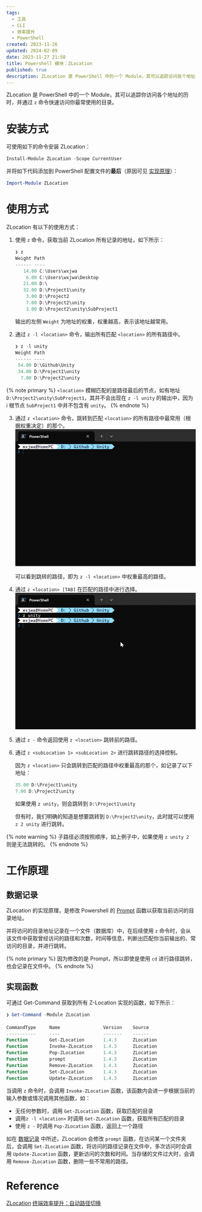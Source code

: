 ```yaml
---
tags:
  - 工具
  - CLI
  - 效率提升
  - PowerShell
created: 2023-11-26
updated: 2024-02-09
date: 2023-11-27 21:50
title: Powershell 模块：ZLocation
published: true
description: ZLocation 是 PowerShell 中的一个 Module，其可以追踪访问各个地址的历时，并通过 `z` 命令快速访问你最常使用的目录，有效的降低了每次通过反复 `cd` 来进入路径的操作数量。
---
```


ZLocation 是 PowerShell 中的一个 Module，其可以追踪你访问各个地址的历时，并通过 `z` 命令快速访问你最常使用的目录。

# 安装方式

可使用如下的命令安装 ZLocation：

```powershell
Install-Module ZLocation -Scope CurrentUser
```

并将如下代码添加到 PowerShell 配置文件的**最后**（原因可见 [实现原理](/zlocation/#数据记录)）：

```powershell
Import-Module ZLocation
```

# 使用方式

ZLocation 有以下的使用方式：

1. 使用 `z` 命令，获取当前 ZLocation 所有记录的地址，如下所示：

    ```powershell
    ❯ z
    Weight Path
    ------ ----
       14.00 C:\Users\wxjwa
        6.00 C:\Users\wxjwa\Desktop
       21.00 D:\
       32.00 D:\Project1\unity
        3.00 D:\Project2
        7.00 D:\Project2\unity
        3.00 D:\Project2\unity\SubProject1
    ```

    输出的左侧 `Weight` 为地址的权重，权重越高，表示该地址越常用。

2. 通过 `z -l <location>` 命令，输出所有匹配 `<location>` 的所有路径中。

    ```powershell
    ❯ z -l unity
    Weight Path
    ------ ----
     54.00 D:\Github\Unity
     34.00 D:\Project1\unity
      7.00 D:\Project2\unity
    ```

{% note primary %}
`<location>` 模糊匹配的是路径最后的节点，如有地址 `D:\Project2\unity\SubProject1`，其并不会出现在 `z -l unity` 的输出中，因为 i 根节点 `SubProject1` 中并不包含有 `unity`。
{% endnote %}

3. 通过 `z <location>` 命令，跳转到匹配 `<location>` 的所有路径中最常用（根据权重决定）的那个。
   ![z location](/zlocation/gif-2023-11-26-21-28-41.gif)

    可以看到跳转的路径，即为 `z -l <location>` 中权重最高的路径。

4. 通过 `z <location> [TAB]` 在匹配的路径中进行选择。
   ![使用 Tab 切换](/zlocation/gif-2023-11-26-21-30-06.gif)

5. 通过 `z -` 命令返回使用 `z <location>` 跳转前的路径。

6. 通过 `z <subLocation 1> <subLocation 2>` 进行跳转路径的选择控制。

    因为 `z <location>` 只会跳转到匹配的路径中权重最高的那个，如记录了以下地址：

    ```powershell
    35.00 D:\Project1\unity
    7.00 D:\Project2\unity
    ```

    如果使用 `z unity`，则会跳转到 `D:\Project1\unity`

    但有时，我们明确的知道是想要跳转到 `D:\Project2\unity`，此时就可以使用 `z 2 unity` 进行跳转。

{% note warning %}
子路径必须按照顺序，如上例子中，如果使用 `z unity 2` 则是无法跳转的。
{% endnote %}

# 工作原理

## 数据记录

ZLocation 的实现原理，是修改 Powershell 的 [Prompt](https://learn.microsoft.com/en-us/powershell/module/microsoft.powershell.core/about/about_prompts) 函数以获取当前访问的目录地址。

并将访问的目录地址记录在一个文件（数据库）中，在后续使用 `z` 命令时，会从该文件中获取曾经访问的路径和次数，时间等信息，判断出匹配你当前输出的、常访问的目录，并进行跳转。

{% note primary %}
因为修改的是 Prompt，所以即使是使用 `cd` 进行路径跳转，也会记录在文件中。
{% endnote %}

## 实现函数

可通过 Get-Command 获取到所有 Z-Location 实现的函数，如下所示：

```powershell
❯ Get-Command -Module ZLocation

CommandType     Name                Version    Source
-----------     ----                -------    ------
Function        Get-ZLocation       1.4.3      ZLocation
Function        Invoke-ZLocation    1.4.3      ZLocation
Function        Pop-ZLocation       1.4.3      ZLocation
Function        prompt              1.4.3      ZLocation
Function        Remove-ZLocation    1.4.3      ZLocation
Function        Set-ZLocation       1.4.3      ZLocation
Function        Update-ZLocation    1.4.3      ZLocation
```

当调用 `z` 命令时，会调用 `Invoke-ZLocation` 函数，该函数内会进一步根据当前的输入参数或情况调用其他函数，如：

-   无任何参数时，调用 `Get-ZLocation` 函数，获取匹配的目录
-   调用`z -l <location>` 时调用 `Get-ZLocation` 函数，获取所有匹配的目录
-   使用 `z -` 时调用 `Pop-ZLocation` 函数，返回上一个路径

如在 [数据记录](/zlocation/#数据记录) 中所述，ZLocation 会修改 `prompt` 函数，在访问某一个文件夹后，会调用 `Set-ZLocation` 函数，将访问的路径记录在文件中，多次访问时会调用 `Update-ZLocation` 函数，更新访问的次数和时间。当存储的文件过大时，会调用 `Remove-ZLocation` 函数，删除一些不常用的路径。

# Reference

[ZLocation](https://github.com/vors/ZLocation)
[终端效率提升：自动路径切换](https://zhuanlan.zhihu.com/p/50548459)


